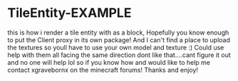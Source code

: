 TileEntity-EXAMPLE
==================

this is how i render a tile entity with as a block,
Hopefully you know enough to put the Client proxy in its own package! And I can't find a place to upload the textures so youll have to use your own model and texture :)
Could use help with them all facing the same direction dont like that....cant figure it out and no one will help lol
so if you know how and would like to help me contact xgravebornx on the minecraft forums! Thanks and enjoy!
